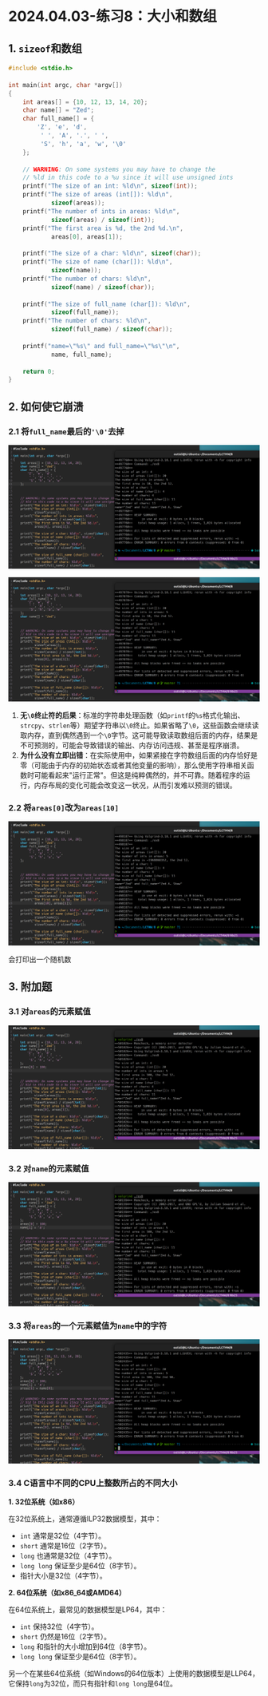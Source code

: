 # 2024.04.03-练习8：大小和数组

## 1. `sizeof`和数组

```c
#include <stdio.h>

int main(int argc, char *argv[])
{
    int areas[] = {10, 12, 13, 14, 20};
    char name[] = "Zed";
    char full_name[] = {
        'Z', 'e', 'd',
         ' ', 'A', '.', ' ',
         'S', 'h', 'a', 'w', '\0'
    };

    // WARNING: On some systems you may have to change the
    // %ld in this code to a %u since it will use unsigned ints
    printf("The size of an int: %ld\n", sizeof(int));
    printf("The size of areas (int[]): %ld\n",
            sizeof(areas));
    printf("The number of ints in areas: %ld\n",
            sizeof(areas) / sizeof(int));
    printf("The first area is %d, the 2nd %d.\n",
            areas[0], areas[1]);

    printf("The size of a char: %ld\n", sizeof(char));
    printf("The size of name (char[]): %ld\n",
            sizeof(name));
    printf("The number of chars: %ld\n",
            sizeof(name) / sizeof(char));

    printf("The size of full_name (char[]): %ld\n",
            sizeof(full_name));
    printf("The number of chars: %ld\n",
            sizeof(full_name) / sizeof(char));

    printf("name=\"%s\" and full_name=\"%s\"\n",
            name, full_name);

    return 0;
}
```

## 2. 如何使它崩溃

### 2.1 将`full_name`最后的`'\0'`去掉

![Untitled](./80.png)

![Untitled](./81.png)

1. **无`\0`终止符的后果**：标准的字符串处理函数（如`printf`的`%s`格式化输出、`strcpy`、`strlen`等）期望字符串以`\0`终止。如果省略了`\0`，这些函数会继续读取内存，直到偶然遇到一个`\0`字节。这可能导致读取数组后面的内存，结果是不可预测的，可能会导致错误的输出、内存访问违规、甚至是程序崩溃。
2. **为什么没有立即出错**：在实际使用中，如果紧接在字符数组后面的内存恰好是零（可能由于内存的初始状态或者其他变量的影响），那么使用字符串相关函数时可能看起来"运行正常"。但这是纯粹偶然的，并不可靠。随着程序的运行，内存布局的变化可能会改变这一状况，从而引发难以预测的错误。

### 2.2 将`areas[0]`改为`areas[10]`

![Untitled](./82.png)

会打印出一个随机数

## 3. 附加题

### 3.1 对`areas`的元素赋值

![Untitled](./83.png)

### 3.2 对`name`的元素赋值

![Untitled](./84.png)

### 3.3 将`areas`的一个元素赋值为`name`中的字符

![Untitled](./85.png)

### 3.4 C语言中不同的CPU上整数所占的不同大小

**1. 32位系统（如x86）**

在32位系统上，通常遵循ILP32数据模型，其中：

- `int` 通常是32位（4字节）。
- `short` 通常是16位（2字节）。
- `long` 也通常是32位（4字节）。
- `long long` 保证至少是64位（8字节）。
- 指针大小是32位（4字节）。

**2. 64位系统（如x86_64或AMD64）**

在64位系统上，最常见的数据模型是LP64，其中：

- `int` 保持32位（4字节）。
- `short` 仍然是16位（2字节）。
- `long` 和指针的大小增加到64位（8字节）。
- `long long` 保证至少是64位（8字节）。

另一个在某些64位系统（如Windows的64位版本）上使用的数据模型是LLP64，它保持`long`为32位，而只有指针和`long long`是64位。
